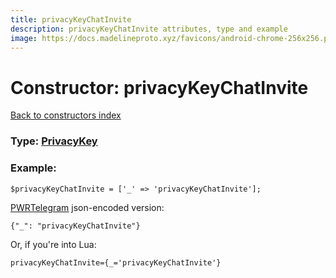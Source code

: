 ```yaml
---
title: privacyKeyChatInvite
description: privacyKeyChatInvite attributes, type and example
image: https://docs.madelineproto.xyz/favicons/android-chrome-256x256.png
---
```

# Constructor: privacyKeyChatInvite  
[Back to constructors index](index.md)






### Type: [PrivacyKey](../types/PrivacyKey.md)


### Example:

```
$privacyKeyChatInvite = ['_' => 'privacyKeyChatInvite'];
```  

[PWRTelegram](https://pwrtelegram.xyz) json-encoded version:

```
{"_": "privacyKeyChatInvite"}
```


Or, if you're into Lua:  


```
privacyKeyChatInvite={_='privacyKeyChatInvite'}

```


